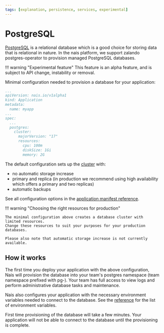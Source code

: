 ```yaml
---
tags: [explanation, persistence, services, experimental]
---
```


# PostgreSQL

[PostgreSQL](https://www.postgresql.org/) is a relational database which is a good choice for storing data that is relational in nature.
In the nais platform, we support zalando postgres-operator to provision managed PostgreSQL databases.

!!! warning "Experimental feature"
    This feature is an alpha feature, and is subject to API change, instability or removal.

Minimal configuration needed to provision a database for your application:

```yaml title="app.yaml"
...
apiVersion: nais.io/v1alpha1
kind: Application
metadata:
  name: myapp
...
spec:
  ...
  postgres:
    cluster:
      majorVersion: "17"
      resources:
        cpu: 100m
        diskSize: 1Gi
        memory: 2G
```

The default configuration sets up the [cluster](explanations/postgress-cluster.md) with:

- no automatic storage increase
- primary and replica (in production we recommend using high availability which offers a primary and two replicas)
- automatic backups

See all configuration options in the [application manifest reference](../../workloads/application/reference/application-spec.md#postgres).

!!! warning "Choosing the right resources for production"

    The minimal configuration above creates a database cluster with limited resources. 
    Change these resources to suit your purposes for your production databases.

    Please also note that automatic storage increase is not currently available.

## How it works

The first time you deploy your application with the above configuration, Nais will provision the database into your team's postgres namespace
(team namespace prefixed with pg-).
Your team has full access to view logs and perform administrative database tasks and maintenance.

Nais also configures your application with the necessary environment variables needed to connect to the database.
See the [reference](reference/README.md#database-connnection) for the list of environment variables.


First time provisioning of the database will take a few minutes.
Your application will not be able to connect to the database until the provisioning is complete.